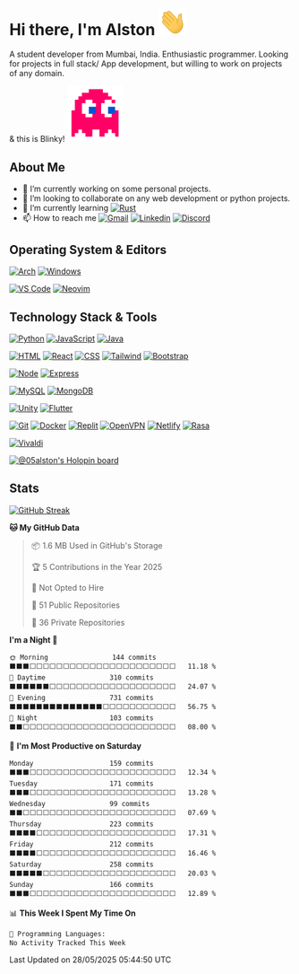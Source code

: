 # Hi there, I'm Alston  [<img src="./wave.gif " width="50"/>]() 

A student developer from Mumbai, India. Enthusiastic programmer. Looking for projects in full stack/ App development, but willing to work on projects of any domain.

& this is Blinky!  [<img src="./blinky.png" width="100" align=center/>](https://pacman.fandom.com/wiki/Blinky)

<!-- [![Hello](https://el-psy-congroo-counter.glitch.me/count.svg)](https://glitch.com/~el-psy-congroo-counter) -->


## About Me

- 🔭 I’m currently working on some personal projects.
- 👯 I’m looking to collaborate on any web development or python projects.
- 🌱 I’m currently learning [![Rust](https://img.shields.io/badge/-Rust-000000?style=for-the-badge&logo=rust)](https://www.rust-lang.org) 
- 📫 How to reach me [![Gmail](https://img.shields.io/badge/-gmail-c14438?style=for-the-badge&logo=Gmail&logoColor=ffffff)](mailto:0508alstonfernandes@gmail.com) [![Linkedin](https://img.shields.io/badge/linked-0A66C2.svg?style=for-the-badge&logo=linkedin&logoColor=ffffff)](https://www.linkedin.com/in/alston-fernandes-b28720220/) [![Discord](https://img.shields.io/badge/discord-5865F2.svg?style=for-the-badge&logo=discord&logoColor=ffffff)](https://discord.gg/cF44en2S)

## Operating System & Editors

[![Arch](https://img.shields.io/badge/Arch-2023.06.01-1793D1?style=for-the-badge&logo=archlinux)]([https://www.archcraft.io/](https://wiki.archlinux.org))
[![Windows](https://img.shields.io/badge/Windows-10-0078D6?style=for-the-badge&logo=windows)](https://www.centos.org/)

[![VS Code](https://img.shields.io/badge/Editor-VSCode-007ACC?style=for-the-badge&logo=visualstudiocode)](https://code.visualstudio.com/)
[![Neovim](https://img.shields.io/badge/Editor-Neovim-57A143?style=for-the-badge&logo=neovim)](https://neovim.io)

## Technology Stack & Tools

[![Python](https://img.shields.io/badge/-Python-3776AB?style=flat-square&logo=python&logoColor=ffffff)](https://www.python.org/)
[![JavaScript](https://img.shields.io/badge/-JavaScript-%23F7DF1C?style=flat-square&logo=javascript&logoColor=000000&labelColor=%23F7DF1C&color=%23FFCE5A)](https://www.javascript.com/)
[![Java](https://img.shields.io/badge/-Java-%23F7DF1C?style=flat-square&logo=java&logoColor=000000&labelColor=%23F7DF1C&color=%23FFCE5A)](https://www.java.com)
<!-- [![Rust](https://img.shields.io/badge/-Rust-000000?style=flat-square&logo=rust)](https://www.rust-lang.org) -->

[![HTML](https://img.shields.io/badge/-HTML-E34F26?style=flat-square&logo=html5&logoColor=ffffff)](https://developer.mozilla.org/en-US/docs/Web/HTML)
[![React](https://img.shields.io/badge/-React-61DAFB?style=flat-square&logo=react&logoColor=000000)](https://reactjs.org/)
[![CSS](https://img.shields.io/badge/-CSS-1572B6?style=flat-square&logo=css3&logoColor=ffffff)](https://developer.mozilla.org/en-US/docs/Web/CSS)
[![Tailwind](https://img.shields.io/badge/-Tailwind%20CSS-06B6D4?style=flat-square&logo=tailwindcss&logoColor=ffffff)](https://tailwindcss.com/)
[![Bootstrap](https://img.shields.io/badge/-Bootstrap-7952B3?style=flat-square&logo=bootstrap&logoColor=ffffff)](https://getbootstrap.com/)

[![Node](https://img.shields.io/badge/-Node-339933?style=flat-square&logo=nodedotjs&logoColor=ffffff)](https://nodejs.org/en/)
[![Express](https://img.shields.io/badge/-Express-000000?style=flat-square&logo=express&logoColor=ffffff)](http://expressjs.com/)
<!-- [![Django](https://img.shields.io/badge/-Django-092E20?style=flat-square&logo=Django&logoColor=ffffff)](https://www.djangoproject.com/) -->

<!-- [![Redis](https://img.shields.io/badge/-Redis-DC382D?style=flat-square&logo=Redis&logoColor=ffffff)](https://redis.io/) -->

[![MySQL](https://img.shields.io/badge/-MySQL-4479A1?style=flat-square&logo=MySQL&logoColor=ffffff)](https://www.mysql.com/)
[![MongoDB](https://img.shields.io/badge/-MongoDB-47A248?style=flat-square&logo=MongoDB&logoColor=ffffff)](https://www.mongodb.com/)

[![Unity](https://img.shields.io/badge/-Unity-FFFFFF?style=flat-square&logo=unity&logoColor=000000)](https://unity.com)
[![Flutter](https://img.shields.io/badge/-Flutter-02569B?style=flat-square&logo=flutter&logoColor=ffffff)](https://flutter.dev)

[![Git](https://img.shields.io/badge/-Git-%23F05032?style=flat-square&logo=git&logoColor=ffffff)](https://git-scm.com/)
[![Docker](https://img.shields.io/badge/-Docker-2496ED?style=flat-square&logo=docker&logoColor=ffffff)](https://www.docker.com/)
[![Replit](https://img.shields.io/badge/-Replit-F26207?style=flat-square&logo=replit&logoColor=ffffff)](https://replit.com/~)
[![OpenVPN](https://img.shields.io/badge/-OpenVPN-EA7E20?style=flat-square&logo=openvpn&logoColor=ffffff)](https://openvpn.net/)
[![Netlify](https://img.shields.io/badge/-Netlify-00C7B7?style=flat-square&logo=netlify&logoColor=ffffff)](https://app.netlify.com/)
[![Rasa](https://img.shields.io/badge/-Rasa-5A16EE?style=flat-square&logo=&logoColor=ffffff)](https://rasa.com)
<!-- [![Rive](https://img.shields.io/badge/-Rive-000000?style=flat-square&logo=&logoColor=ffffff)](https://rive.app) -->
[![Vivaldi](https://img.shields.io/badge/-Vivaldi-EF3939?style=flat-square&logo=vivaldi&logoColor=ffffff)](https://rive.app)

[![@05alston's Holopin board](https://holopin.me/05alston)](https://holopin.io/@05alston)

## Stats

[![GitHub Streak](https://streak-stats.demolab.com?user=05Alston&theme=blueberry_duo&hide_border=true&border_radius=4&date_format=j%20M%5B%20Y%5D)](https://git.io/streak-stats)

<!--START_SECTION:waka-->
**🐱 My GitHub Data** 

> 📦 1.6 MB Used in GitHub's Storage 
 > 
> 🏆 5 Contributions in the Year 2025
 > 
> 🚫 Not Opted to Hire
 > 
> 📜 51 Public Repositories 
 > 
> 🔑 36 Private Repositories 
 > 
**I'm a Night 🦉** 

```text
🌞 Morning                144 commits         ⬛⬛⬛⬜⬜⬜⬜⬜⬜⬜⬜⬜⬜⬜⬜⬜⬜⬜⬜⬜⬜⬜⬜⬜⬜   11.18 % 
🌆 Daytime                310 commits         ⬛⬛⬛⬛⬛⬛⬜⬜⬜⬜⬜⬜⬜⬜⬜⬜⬜⬜⬜⬜⬜⬜⬜⬜⬜   24.07 % 
🌃 Evening                731 commits         ⬛⬛⬛⬛⬛⬛⬛⬛⬛⬛⬛⬛⬛⬛⬜⬜⬜⬜⬜⬜⬜⬜⬜⬜⬜   56.75 % 
🌙 Night                  103 commits         ⬛⬛⬜⬜⬜⬜⬜⬜⬜⬜⬜⬜⬜⬜⬜⬜⬜⬜⬜⬜⬜⬜⬜⬜⬜   08.00 % 
```
📅 **I'm Most Productive on Saturday** 

```text
Monday                   159 commits         ⬛⬛⬛⬜⬜⬜⬜⬜⬜⬜⬜⬜⬜⬜⬜⬜⬜⬜⬜⬜⬜⬜⬜⬜⬜   12.34 % 
Tuesday                  171 commits         ⬛⬛⬛⬜⬜⬜⬜⬜⬜⬜⬜⬜⬜⬜⬜⬜⬜⬜⬜⬜⬜⬜⬜⬜⬜   13.28 % 
Wednesday                99 commits          ⬛⬛⬜⬜⬜⬜⬜⬜⬜⬜⬜⬜⬜⬜⬜⬜⬜⬜⬜⬜⬜⬜⬜⬜⬜   07.69 % 
Thursday                 223 commits         ⬛⬛⬛⬛⬜⬜⬜⬜⬜⬜⬜⬜⬜⬜⬜⬜⬜⬜⬜⬜⬜⬜⬜⬜⬜   17.31 % 
Friday                   212 commits         ⬛⬛⬛⬛⬜⬜⬜⬜⬜⬜⬜⬜⬜⬜⬜⬜⬜⬜⬜⬜⬜⬜⬜⬜⬜   16.46 % 
Saturday                 258 commits         ⬛⬛⬛⬛⬛⬜⬜⬜⬜⬜⬜⬜⬜⬜⬜⬜⬜⬜⬜⬜⬜⬜⬜⬜⬜   20.03 % 
Sunday                   166 commits         ⬛⬛⬛⬜⬜⬜⬜⬜⬜⬜⬜⬜⬜⬜⬜⬜⬜⬜⬜⬜⬜⬜⬜⬜⬜   12.89 % 
```


📊 **This Week I Spent My Time On** 

```text
💬 Programming Languages: 
No Activity Tracked This Week
```


 Last Updated on 28/05/2025 05:44:50 UTC
<!--END_SECTION:waka-->
